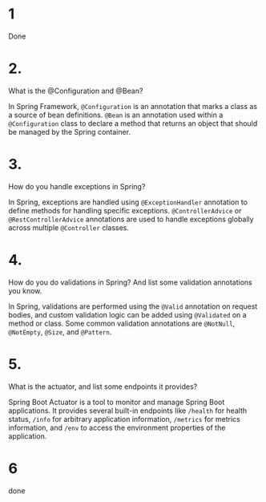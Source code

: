 # 1

Done

# 2. 

What is the @Configuration and @Bean?

In Spring Framework, `@Configuration` is an annotation that marks a class as a source of bean definitions. `@Bean` is an annotation used within a `@Configuration` class to declare a method that returns an object that should be managed by the Spring container.

# 3. 

How do you handle exceptions in Spring?

In Spring, exceptions are handled using `@ExceptionHandler` annotation to define methods for handling specific exceptions. `@ControllerAdvice` or `@RestControllerAdvice` annotations are used to handle exceptions globally across multiple `@Controller` classes.

# 4. 

How do you do validations in Spring? And list some validation annotations you know.

In Spring, validations are performed using the `@Valid` annotation on request bodies, and custom validation logic can be added using `@Validated` on a method or class. Some common validation annotations are `@NotNull`, `@NotEmpty`, `@Size`, and `@Pattern`.

# 5. 

What is the actuator, and list some endpoints it provides?

Spring Boot Actuator is a tool to monitor and manage Spring Boot applications. It provides several built-in endpoints like `/health` for health status, `/info` for arbitrary application information, `/metrics` for metrics information, and `/env` to access the environment properties of the application.



# 6

done

